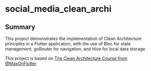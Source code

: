# social_media_clean_archi
## Summary
This project demonstrates the implementation of Clean Architecture principles in a Flutter application, with the use of Bloc for state management, goRouter for navigation, and Hive for local data storage.

This project is based on [The Clean Architecture Course from @MaxOnFlutter](https://maxonflutter.teachable.com)
